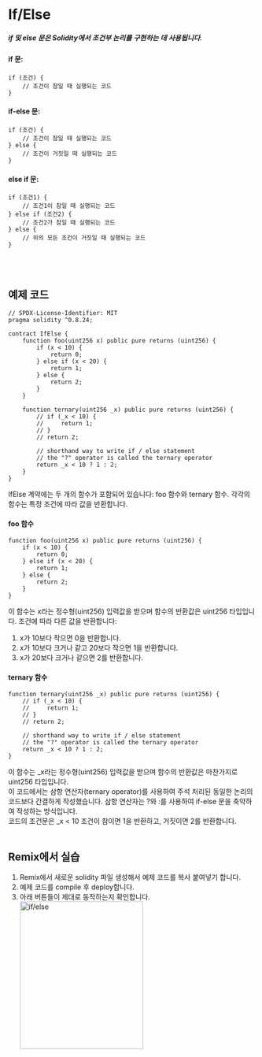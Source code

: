 # If/Else

##### if 및 else 문은 Solidity에서 조건부 논리를 구현하는 데 사용됩니다.
#### if 문:
```solidity
if (조건) {
    // 조건이 참일 때 실행되는 코드
}
```
#### if-else 문:
```solidity
if (조건) {
    // 조건이 참일 때 실행되는 코드
} else {
    // 조건이 거짓일 때 실행되는 코드
}
```
#### else if 문:
``` solidity
if (조건1) {
    // 조건1이 참일 때 실행되는 코드
} else if (조건2) {
    // 조건2가 참일 때 실행되는 코드
} else {
    // 위의 모든 조건이 거짓일 때 실행되는 코드
}
```
<br><br>
## 예제 코드
```solidity
// SPDX-License-Identifier: MIT
pragma solidity ^0.8.24;

contract IfElse {
    function foo(uint256 x) public pure returns (uint256) {
        if (x < 10) {
            return 0;
        } else if (x < 20) {
            return 1;
        } else {
            return 2;
        }
    }

    function ternary(uint256 _x) public pure returns (uint256) {
        // if (_x < 10) {
        //     return 1;
        // }
        // return 2;

        // shorthand way to write if / else statement
        // the "?" operator is called the ternary operator
        return _x < 10 ? 1 : 2;
    }
}
```

IfElse 계약에는 두 개의 함수가 포함되어 있습니다: foo 함수와 ternary 함수. 각각의 함수는 특정 조건에 따라 값을 반환합니다.<br>

#### foo 함수
``` solidity
function foo(uint256 x) public pure returns (uint256) {
    if (x < 10) {
        return 0;
    } else if (x < 20) {
        return 1;
    } else {
        return 2;
    }
}
```
이 함수는 x라는 정수형(uint256) 입력값을 받으며 함수의 반환값은 uint256 타입입니다.
조건에 따라 다른 값을 반환합니다:
  1. x가 10보다 작으면 0을 반환합니다.
  2. x가 10보다 크거나 같고 20보다 작으면 1을 반환합니다.
  3. x가 20보다 크거나 같으면 2를 반환합니다.<br>

#### ternary 함수
```solidity
function ternary(uint256 _x) public pure returns (uint256) {
    // if (_x < 10) {
    //     return 1;
    // }
    // return 2;

    // shorthand way to write if / else statement
    // the "?" operator is called the ternary operator
    return _x < 10 ? 1 : 2;
}
```
이 함수는 _x라는 정수형(uint256) 입력값을 받으며 함수의 반환값은 마찬가지로 uint256 타입입니다.<br>
이 코드에서는 삼항 연산자(ternary operator)를 사용하여 주석 처리된 동일한 논리의 코드보다 간결하게 작성했습니다.
삼항 연산자는 ?와 :를 사용하여 if-else 문을 축약하여 작성하는 방식입니다.<br>
코드의 조건문은 _x < 10 조건이 참이면 1을 반환하고, 거짓이면 2를 반환합니다.
<br><br>
## Remix에서 실습
1. Remix에서 새로운 solidity 파일 생성해서 예제 코드를 복사 붙여넣기 합니다.
2. 예제 코드를 compile 후 deploy합니다.
3. 아래 버튼들이 제대로 동작하는지 확인합니다.<br>
<img src="https://github.com/Joon2000/Solidity-modules/blob/main/images/if-else/If%3Aelse%20button.png" width="250px" height="300px" title="if/else" alt="if/else"></img><br/>
